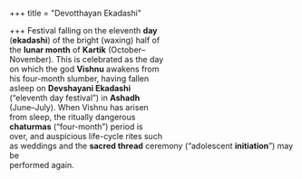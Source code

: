 +++
title = "Devotthayan Ekadashi"

+++
Festival falling on the eleventh **day**  
(**ekadashi**) of the bright (waxing) half of  
the **lunar month** of **Kartik** (October–  
November). This is celebrated as the day  
on which the god **Vishnu** awakens from  
his four-month slumber, having fallen  
asleep on **Devshayani Ekadashi**  
(“eleventh day festival”) in **Ashadh**  
(June–July). When Vishnu has arisen  
from sleep, the ritually dangerous  
**chaturmas** (“four-month”) period is  
over, and auspicious life-cycle rites such  
as weddings and the **sacred thread** ceremony (“adolescent **initiation**”) may be  
performed again.
